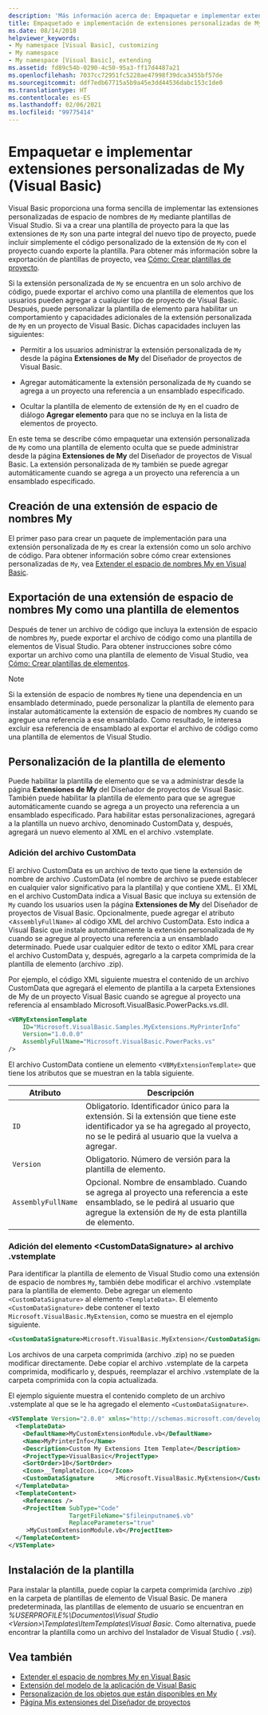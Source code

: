 ```yaml
---
description: 'Más información acerca de: Empaquetar e implementar extensiones personalizadas de My (Visual Basic)'
title: Empaquetado e implementación de extensiones personalizadas de My
ms.date: 08/14/2018
helpviewer_keywords:
- My namespace [Visual Basic], customizing
- My namespace
- My namespace [Visual Basic], extending
ms.assetid: fd89c54b-0290-4c50-95a3-ff17d4487a21
ms.openlocfilehash: 7037cc72951fc5228ae47998f39dca3455bf57de
ms.sourcegitcommit: ddf7edb67715a5b9a45e3dd44536dabc153c1de0
ms.translationtype: HT
ms.contentlocale: es-ES
ms.lasthandoff: 02/06/2021
ms.locfileid: "99775414"
---
```

# <a name="package-and-deploy-custom-my-extensions-visual-basic"></a>Empaquetar e implementar extensiones personalizadas de My (Visual Basic)

Visual Basic proporciona una forma sencilla de implementar las extensiones personalizadas de espacio de nombres de `My` mediante plantillas de Visual Studio. Si va a crear una plantilla de proyecto para la que las extensiones de `My` son una parte integral del nuevo tipo de proyecto, puede incluir simplemente el código personalizado de la extensión de `My` con el proyecto cuando exporte la plantilla. Para obtener más información sobre la exportación de plantillas de proyecto, vea [Cómo: Crear plantillas de proyecto](/visualstudio/ide/how-to-create-project-templates).

Si la extensión personalizada de `My` se encuentra en un solo archivo de código, puede exportar el archivo como una plantilla de elementos que los usuarios pueden agregar a cualquier tipo de proyecto de Visual Basic. Después, puede personalizar la plantilla de elemento para habilitar un comportamiento y capacidades adicionales de la extensión personalizada de `My` en un proyecto de Visual Basic. Dichas capacidades incluyen las siguientes:

- Permitir a los usuarios administrar la extensión personalizada de `My` desde la página **Extensiones de My** del Diseñador de proyectos de Visual Basic.

- Agregar automáticamente la extensión personalizada de `My` cuando se agrega a un proyecto una referencia a un ensamblado especificado.

- Ocultar la plantilla de elemento de extensión de `My` en el cuadro de diálogo **Agregar elemento** para que no se incluya en la lista de elementos de proyecto.

En este tema se describe cómo empaquetar una extensión personalizada de `My` como una plantilla de elemento oculta que se puede administrar desde la página **Extensiones de My** del Diseñador de proyectos de Visual Basic. La extensión personalizada de `My` también se puede agregar automáticamente cuando se agrega a un proyecto una referencia a un ensamblado especificado.

## <a name="create-a-my-namespace-extension"></a>Creación de una extensión de espacio de nombres My

El primer paso para crear un paquete de implementación para una extensión personalizada de `My` es crear la extensión como un solo archivo de código. Para obtener información sobre cómo crear extensiones personalizadas de `My`, vea [Extender el espacio de nombres My en Visual Basic](extending-the-my-namespace.md).

## <a name="export-a-my-namespace-extension-as-an-item-template"></a>Exportación de una extensión de espacio de nombres My como una plantilla de elementos

Después de tener un archivo de código que incluya la extensión de espacio de nombres `My`, puede exportar el archivo de código como una plantilla de elementos de Visual Studio. Para obtener instrucciones sobre cómo exportar un archivo como una plantilla de elemento de Visual Studio, vea [Cómo: Crear plantillas de elementos](/visualstudio/ide/how-to-create-item-templates).

> [!NOTE]
> Si la extensión de espacio de nombres `My` tiene una dependencia en un ensamblado determinado, puede personalizar la plantilla de elemento para instalar automáticamente la extensión de espacio de nombres `My` cuando se agregue una referencia a ese ensamblado. Como resultado, le interesa excluir esa referencia de ensamblado al exportar el archivo de código como una plantilla de elementos de Visual Studio.

## <a name="customize-the-item-template"></a>Personalización de la plantilla de elemento

Puede habilitar la plantilla de elemento que se va a administrar desde la página **Extensiones de My** del Diseñador de proyectos de Visual Basic. También puede habilitar la plantilla de elemento para que se agregue automáticamente cuando se agrega a un proyecto una referencia a un ensamblado especificado. Para habilitar estas personalizaciones, agregará a la plantilla un nuevo archivo, denominado CustomData y, después, agregará un nuevo elemento al XML en el archivo .vstemplate.

### <a name="add-the-customdata-file"></a>Adición del archivo CustomData

El archivo CustomData es un archivo de texto que tiene la extensión de nombre de archivo .CustomData (el nombre de archivo se puede establecer en cualquier valor significativo para la plantilla) y que contiene XML. El XML en el archivo CustomData indica a Visual Basic que incluya su extensión de `My` cuando los usuarios usen la página **Extensiones de My** del Diseñador de proyectos de Visual Basic. Opcionalmente, puede agregar el atributo <`AssemblyFullName>` al código XML del archivo CustomData. Esto indica a Visual Basic que instale automáticamente la extensión personalizada de `My` cuando se agregue al proyecto una referencia a un ensamblado determinado. Puede usar cualquier editor de texto o editor XML para crear el archivo CustomData y, después, agregarlo a la carpeta comprimida de la plantilla de elemento (archivo .zip).

Por ejemplo, el código XML siguiente muestra el contenido de un archivo CustomData que agregará el elemento de plantilla a la carpeta Extensiones de My de un proyecto Visual Basic cuando se agregue al proyecto una referencia al ensamblado Microsoft.VisualBasic.PowerPacks.vs.dll.

```xml
<VBMyExtensionTemplate
    ID="Microsoft.VisualBasic.Samples.MyExtensions.MyPrinterInfo"
    Version="1.0.0.0"
    AssemblyFullName="Microsoft.VisualBasic.PowerPacks.vs"
/>
```

El archivo CustomData contiene un elemento <`VBMyExtensionTemplate>` que tiene los atributos que se muestran en la tabla siguiente.

|Atributo|Descripción|
|---|---|
|`ID`|Obligatorio. Identificador único para la extensión. Si la extensión que tiene este identificador ya se ha agregado al proyecto, no se le pedirá al usuario que la vuelva a agregar.|
|`Version`|Obligatorio. Número de versión para la plantilla de elemento.|
|`AssemblyFullName`|Opcional. Nombre de ensamblado. Cuando se agrega al proyecto una referencia a este ensamblado, se le pedirá al usuario que agregue la extensión de `My` de esta plantilla de elemento.|

### <a name="add-the-customdatasignature-element-to-the-vstemplate-file"></a>Adición del elemento \<CustomDataSignature> al archivo .vstemplate

Para identificar la plantilla de elemento de Visual Studio como una extensión de espacio de nombres `My`, también debe modificar el archivo .vstemplate para la plantilla de elemento. Debe agregar un elemento `<CustomDataSignature>` al elemento `<TemplateData>`. El elemento `<CustomDataSignature>` debe contener el texto `Microsoft.VisualBasic.MyExtension`, como se muestra en el ejemplo siguiente.

```xml
<CustomDataSignature>Microsoft.VisualBasic.MyExtension</CustomDataSignature>
```

Los archivos de una carpeta comprimida (archivo .zip) no se pueden modificar directamente. Debe copiar el archivo .vstemplate de la carpeta comprimida, modificarlo y, después, reemplazar el archivo .vstemplate de la carpeta comprimida con la copia actualizada.

El ejemplo siguiente muestra el contenido completo de un archivo .vstemplate al que se le ha agregado el elemento `<CustomDataSignature>`.

```xml
<VSTemplate Version="2.0.0" xmlns="http://schemas.microsoft.com/developer/vstemplate/2005" Type="Item">
  <TemplateData>
    <DefaultName>MyCustomExtensionModule.vb</DefaultName>
    <Name>MyPrinterInfo</Name>
    <Description>Custom My Extensions Item Template</Description>
    <ProjectType>VisualBasic</ProjectType>
    <SortOrder>10</SortOrder>
    <Icon>__TemplateIcon.ico</Icon>
    <CustomDataSignature      >Microsoft.VisualBasic.MyExtension</CustomDataSignature>
  </TemplateData>
  <TemplateContent>
    <References />
    <ProjectItem SubType="Code"
                 TargetFileName="$fileinputname$.vb"
                 ReplaceParameters="true"
     >MyCustomExtensionModule.vb</ProjectItem>
  </TemplateContent>
</VSTemplate>
```

## <a name="install-the-template"></a>Instalación de la plantilla

Para instalar la plantilla, puede copiar la carpeta comprimida (archivo *.zip*) en la carpeta de plantillas de elemento de Visual Basic. De manera predeterminada, las plantillas de elemento de usuario se encuentran en *%USERPROFILE%\Documentos\Visual Studio \<Version\>\Templates\ItemTemplates\Visual Basic*. Como alternativa, puede encontrar la plantilla como un archivo del Instalador de Visual Studio ( *.vsi*).

## <a name="see-also"></a>Vea también

- [Extender el espacio de nombres My en Visual Basic](extending-the-my-namespace.md)
- [Extensión del modelo de la aplicación de Visual Basic](extending-the-visual-basic-application-model.md)
- [Personalización de los objetos que están disponibles en My](customizing-which-objects-are-available-in-my.md)
- [Página Mis extensiones del Diseñador de proyectos](/visualstudio/ide/reference/my-extensions-page-project-designer-visual-basic)
